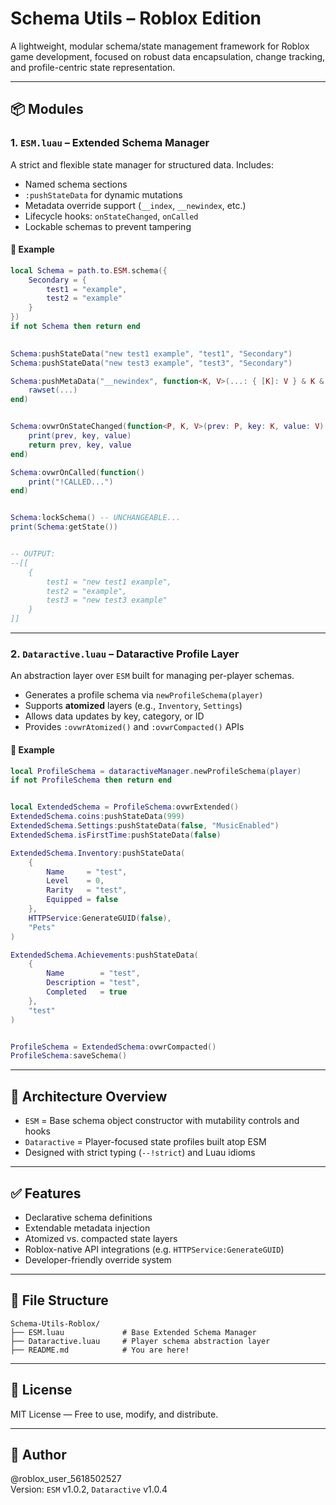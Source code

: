 # Schema Utils – Roblox Edition

A lightweight, modular schema/state management framework for Roblox game development, focused on robust data encapsulation, change tracking, and profile-centric state representation.

---

## 📦 Modules

### 1. `ESM.luau` – Extended Schema Manager

A strict and flexible state manager for structured data. Includes:

- Named schema sections
- `:pushStateData` for dynamic mutations
- Metadata override support (`__index`, `__newindex`, etc.)
- Lifecycle hooks: `onStateChanged`, `onCalled`
- Lockable schemas to prevent tampering

#### 🔧 Example

```lua
local Schema = path.to.ESM.schema({
    Secondary = {
        test1 = "example",
        test2 = "example"
    }
}) 
if not Schema then return end
        

Schema:pushStateData("new test1 example", "test1", "Secondary")
Schema:pushStateData("new test3 example", "test3", "Secondary")

Schema:pushMetaData("__newindex", function<K, V>(...: { [K]: V } & K & V)
    rawset(...)
end)


Schema:ovwrOnStateChanged(function<P, K, V>(prev: P, key: K, value: V): (P, K, V)
    print(prev, key, value)
    return prev, key, value
end)

Schema:ovwrOnCalled(function()
    print("!CALLED...")
end)


Schema:lockSchema() -- UNCHANGEABLE...
print(Schema:getState())


-- OUTPUT:
--[[
    {
        test1 = "new test1 example",
        test2 = "example",
        test3 = "new test3 example"
    }
]]
```

---

### 2. `Dataractive.luau` – Dataractive Profile Layer

An abstraction layer over `ESM` built for managing per-player schemas.

- Generates a profile schema via `newProfileSchema(player)`
- Supports **atomized** layers (e.g., `Inventory`, `Settings`)
- Allows data updates by key, category, or ID
- Provides `:ovwrAtomized()` and `:ovwrCompacted()` APIs

#### 🔧 Example

```lua
local ProfileSchema = dataractiveManager.newProfileSchema(player)
if not ProfileSchema then return end


local ExtendedSchema = ProfileSchema:ovwrExtended()
ExtendedSchema.coins:pushStateData(999)
ExtendedSchema.Settings:pushStateData(false, "MusicEnabled")
ExtendedSchema.isFirstTime:pushStateData(false)

ExtendedSchema.Inventory:pushStateData(
    {
        Name     = "test",
        Level    = 0,
        Rarity   = "test",
        Equipped = false
    },
    HTTPService:GenerateGUID(false),
    "Pets"
)

ExtendedSchema.Achievements:pushStateData(
    {
        Name 	    = "test",
        Description = "test",
        Completed   = true
    },
    "test"
)


ProfileSchema = ExtendedSchema:ovwrCompacted()
ProfileSchema:saveSchema()
```

---

## 🧱 Architecture Overview

- `ESM` = Base schema object constructor with mutability controls and hooks
- `Dataractive` = Player-focused state profiles built atop ESM
- Designed with strict typing (`--!strict`) and Luau idioms

---

## ✅ Features

- Declarative schema definitions
- Extendable metadata injection
- Atomized vs. compacted state layers
- Roblox-native API integrations (e.g. `HTTPService:GenerateGUID`)
- Developer-friendly override system

---

## 📁 File Structure

```
Schema-Utils-Roblox/
├── ESM.luau             # Base Extended Schema Manager
├── Dataractive.luau     # Player schema abstraction layer
├── README.md            # You are here!
```

---

## 📝 License

MIT License — Free to use, modify, and distribute.

---

## 👤 Author

@roblox_user_5618502527  
Version: `ESM` v1.0.2, `Dataractive` v1.0.4
